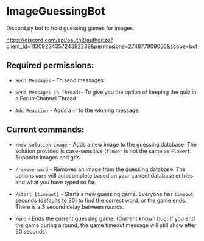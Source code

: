 # ImageGuessingBot
Discord.py bot to hold guessing games for images.

https://discord.com/api/oauth2/authorize?client_id=1130923435724382239&permissions=274877909056&scope=bot

## Required permissions:

- `Send Messages` - To send messages

- `Send Messages in Threads`- To give you the option of keeping the quiz in a ForumChannel Thread

- `Add Reaction` - Adds a ✅ to the winning message.

## Current commands:

- `/new solution image` - Adds a new image to the guessing database.  The solution provided is case-sensitive (`flower` is not the same as `Flower`).  Supports images and gifs.

- `/remove word` - Removes an image from the guessing database.  The options `word` will autocomplete based on your current database entries and what you have typed so far.

- `/start [timeout]` - Starts a new guessing game.  Everyone has `timeout` seconds (defaults to 30) to find the correct word, or the game ends.  There is a 3 second delay between rounds.

- `/end` - Ends the current guessing game.  (Current known bug: If you end the game during a round, the game timeout message will still show after 30 seconds)
